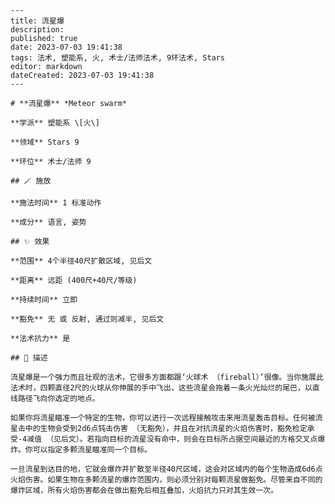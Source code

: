
    ---
    title: 流星爆
    description: 
    published: true
    date: 2023-07-03 19:41:38
    tags: 法术, 塑能系, 火, 术士/法师法术, 9环法术, Stars
    editor: markdown
    dateCreated: 2023-07-03 19:41:38
    ---

    # **流星爆** *Meteor swarm*

    **学派** 塑能系 \[火\] 

    **领域** Stars 9

    **环位** 术士/法师 9

    ## 🪄 施放

    **施法时间** 1 标准动作

    **成分** 语言, 姿势

    ## ✨ 效果  

    **范围** 4个半径40尺扩散区域, 见后文

    **距离** 远距 (400尺+40尺/等级)  

    **持续时间** 立即 

    **豁免** 无 或 反射, 通过则减半, 见后文

    **法术抗力** 是

    ## 📖 描述

    流星爆是一个强力而且壮观的法术，它很多方面都跟‘火球术 （fireball）’很像。当你施展此法术时，四颗直径2尺的火球从你伸展的手中飞出，这些流星会拖着一条火光灿烂的尾巴，以直线路径飞向你选定的地点。

    如果你将流星瞄准一个特定的生物，你可以进行一次远程接触攻击来用流星轰击目标。任何被流星击中的生物会受到2d6点钝击伤害 （无豁免），并且在对抗流星的火焰伤害时，豁免检定承受-4减值 （见后文）。若指向目标的流星没有命中，则会在目标所占据空间最近的方格交叉点爆炸。你可以指定多颗流星瞄准同一个目标。

    一旦流星到达目的地，它就会爆炸并扩散至半径40尺区域，这会对区域内的每个生物造成6d6点火焰伤害。如果生物在多颗流星的爆炸范围内，则必须分别对每颗流星做豁免。尽管来自不同的爆炸区域，所有火焰伤害都会在做出豁免后相互叠加，火焰抗力只对其生效一次。
    